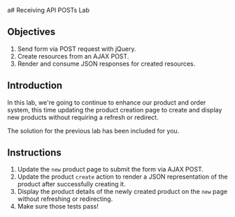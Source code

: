a# Receiving API POSTs Lab

## Objectives

  1. Send form via POST request with jQuery.
  2. Create resources from an AJAX POST.
  3. Render and consume JSON responses for created resources.

## Introduction

In this lab, we're going to continue to enhance our product and order
system, this time updating the product creation page to create and
display new products without requiring a refresh or redirect.

The solution for the previous lab has been included for you.

## Instructions

1. Update the `new` product page to submit the form via AJAX POST.
2. Update the product `create` action to render a JSON representation of
   the product after successfully creating it.
3. Display the product details of the newly created product on the `new` page without refreshing or redirecting.
4. Make sure those tests pass!
